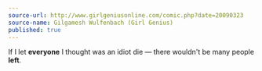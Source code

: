 ```yaml
---
source-url: http://www.girlgeniusonline.com/comic.php?date=20090323
source-name: Gilgamesh Wulfenbach (Girl Genius)
published: true
---
```


<p>If I let <strong>everyone</strong> I thought was an idiot die — there wouldn't be many people <strong>left</strong>.</p>


